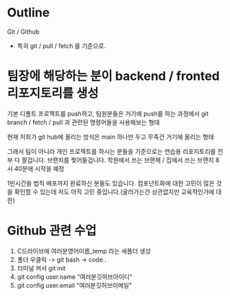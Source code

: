 # Outline
Git / Github
- 특히 git / pull / fetch 를 기준으로.

# 팀장에 해당하는 분이 backend / fronted 리포지토리를 생성

기본 디폴트 프로젝트를 push하고, 팀원분들은 거기에 push를 하는 과정에서 git branch / fetch / pull 과 관련된 명령어들을 사용해보는 형태

현재 저희가 git hub에 올리는 방식은 main 하나만 두고 무족건 거기에 올리는 형태

그래서 팀이 아니라 개인 프로젝트를 하시는 분들을 기준으로는
연습용 리포지토리를 전부 다 팔겁니다.
브랜치를 찢어둘겁니다.
학원에서 쓰는 브랜체 / 집에서 쓰는 브랜치
8시 40분에 시작을 예정

1만시간을 법칙 배포까지 완료하신 분들도 있습니다.
컴포넌트화에 대한 고민이 많은 것을 확인할 수 있는데
저도 아직 고민 중입니다.(굴러가는건 상관없지만 교육적인가에 대한)

# Github 관련 수업

1. C드라이브에 여러분영어이름_temp 라는 새폴더 생성
2. 폴더 우클릭 -> git bash -> code .
3. 터미널 켜서 git init
4. git config user.name "여러분깃허브아이디"
5. git config user.email "여러분깃허브이메일"